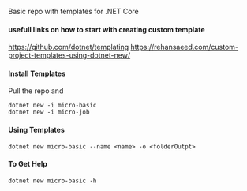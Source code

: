 Basic repo with templates for .NET Core

#### usefull links on how to start with creating custom template

https://github.com/dotnet/templating
https://rehansaeed.com/custom-project-templates-using-dotnet-new/

#### Install Templates

Pull the repo and 

```
dotnet new -i micro-basic
dotnet new -i micro-job
```

#### Using Templates

```
dotnet new micro-basic --name <name> -o <folderOutpt>
```

#### To Get Help
```
dotnet new micro-basic -h
```
